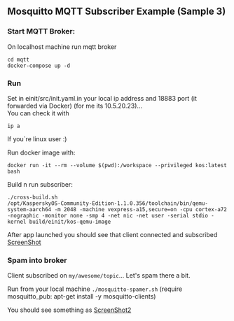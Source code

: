 ## Mosquitto MQTT Subscriber Example (Sample 3)   
### Start MQTT Broker:   

On localhost machine run mqtt broker   
```
cd mqtt
docker-compose up -d
```
### Run

Set in einit/src/init.yaml.in your local ip address and 18883 port (it forwarded via Docker) (for me its 10.5.20.23)...   
You can check it with  
```
ip a
```
If you`re linux user :)   

Run docker image with:
```
docker run -it --rm --volume $(pwd):/workspace --privileged kos:latest bash   
```

Build n run subscriber:   

```
./cross-build.sh   
/opt/KasperskyOS-Community-Edition-1.1.0.356/toolchain/bin/qemu-system-aarch64 -m 2048 -machine vexpress-a15,secure=on -cpu cortex-a72 -nographic -monitor none -smp 4 -net nic -net user -serial stdio -kernel build/einit/kos-qemu-image   
```

After app launched you should see that client connected and subscribed [ScreenShot](/screens/1.png "Connected screen")   

### Spam into broker   

Client subscribed on `my/awesome/topic`... Let's spam there a bit.   

Run from your local machine `./mosquitto-spamer.sh` (require mosquitto_pub: apt-get install -y mosquitto-clients)   

You should see something as [ScreenShot2](/screens/2.png "Spam screen")   
